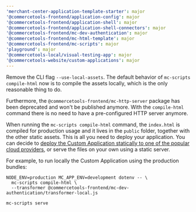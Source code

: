 ```yaml
---
'merchant-center-application-template-starter': major
'@commercetools-frontend/application-config': major
'@commercetools-frontend/application-shell': major
'@commercetools-frontend/application-shell-connectors': major
'@commercetools-frontend/mc-dev-authentication': major
'@commercetools-frontend/mc-html-template': major
'@commercetools-frontend/mc-scripts': major
'playground': major
'@commercetools-local/visual-testing-app': major
'@commercetools-website/custom-applications': major
---
```


Remove the CLI flag `--use-local-assets`. The default behavior of `mc-scripts compile-html` now is to compile the assets locally, which is the only reasonable thing to do.

Furthermore, the `@commercetools-frontend/mc-http-server` package has been deprecated and won't be published anymore.
With the `compile-html` command there is no need to have a pre-configured HTTP server anymore.

When running the `mc-scripts compile-html` command, the `index.html` is compiled for production usage and it lives in the `public` folder, together with the other static assets. This is all you need to deploy your application.
You can decide to [deploy the Custom Application statically to one of the popular cloud providers](https://docs.commercetools.com/custom-applications/deployment/compiling-a-custom-application#deployment), or serve the files on your own using a static server.

For example, to run locally the Custom Application using the production bundles:

```console
NODE_ENV=production MC_APP_ENV=development dotenv -- \
  mc-scripts compile-html \
  --transformer @commercetools-frontend/mc-dev-authentication/transformer-local.js

mc-scripts serve
```
